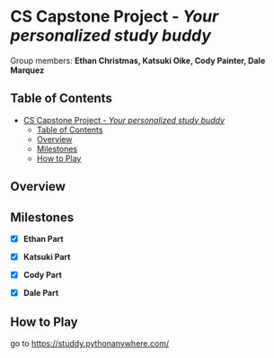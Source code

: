 # CS Capstone Project - *Your personalized study buddy*

Group members: **Ethan Christmas, Katsuki Oike, Cody Painter, Dale Marquez**

## Table of Contents
- [CS Capstone Project - *Your personalized study buddy*](#cs-capstone-project---your-personalized-study-buddy)
  - [Table of Contents](#table-of-contents)
  - [Overview](#overview)
  - [Milestones](#milestones)
  - [How to Play](#how-to-play)
## Overview


## Milestones

- [X] **Ethan Part**
- [X] **Katsuki Part**
- [X] **Cody Part**
- [X] **Dale Part**


## How to Play
go to https://studdy.pythonanywhere.com/
